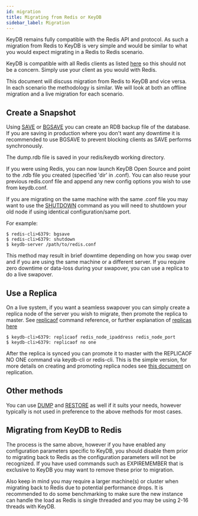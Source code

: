 ```yaml
---
id: migration
title: Migrating from Redis or KeyDB
sidebar_label: Migration
---
```



KeyDB remains fully compatible with the Redis API and protocol. As such a migration from Redis to KeyDB is very simple and would be similar to what you would expect migrating in a Redis to Redis scenario. 

KeyDB is compatible with all Redis clients as listed [here](https://redis.io/clients) so this should not be a concern. Simply use your client as you would with Redis.

This document will discuss migration from Redis to KeyDB and vice versa. In each scenario the methodology is similar. We will look at both an offline migration and a live migration for each scenario.

## Create a Snapshot

Using [SAVE](https://docs.keydb.dev/docs/commands/#save) or [BGSAVE](https://docs.keydb.dev/docs/commands/#bgsave) you can create an RDB backup file of the database. If you are saving in production where you don't want any downtime it is recommended to use BGSAVE to prevent blocking clients as SAVE performs synchronously.

The dump.rdb file is saved in your redis/keydb working directory.

If you were using Redis, you can now launch KeyDB Open Source and point to the .rdb file you created (specified 'dir' in .conf). You can also reuse your previous redis.conf file and append any new config options you wish to use from keydb.conf.

If you are migrating on the same machine with the same .conf file you may want to use the [SHUTDOWN](https://docs.keydb.dev/docs/commands/#shutdown) command as you will need to shutdown your old node if using identical configuration/same port.

For example:
```
$ redis-cli>6379: bgsave
$ redis-cli>6379: shutdown
$ keydb-server /path/to/redis.conf
```
This method may result in brief downtime depending on how you swap over and if you are using the same machine or a different server. If you require zero downtime or data-loss during your swapover, you can use a replica to do a live swapover.

## Use a Replica

On a live system, if you want a seamless swapover you can simply create a replica node of the server you wish to migrate, then promote the replica to master. 
See [replicaof](https://docs.keydb.dev/docs/commands/#replicaof) command reference, or further explanation of [replicas here](https://docs.keydb.dev/docs/replication/)
```
$ keydb-cli>6379: replicaof redis_node_ipaddress redis_node_port
$ keydb-cli>6379: replicaof no one
```
After the replica is synced you can promote it to master with the REPLICAOF NO ONE command via keydb-cli or redis-cli. This is the simple version, for more details on creating and promoting replica nodes see [this document](https://docs.keydb.dev/docs/replication/) on replication.

## Other methods

You can use [DUMP](https://docs.keydb.dev/docs/commands/#dump) and [RESTORE](https://docs.keydb.dev/docs/commands/#dump) as well if it suits your needs, however typically is not used in preference to the above methods for most cases.


## Migrating from KeyDB to Redis

The process is the same above, however if you have enabled any configuration parameters specific to KeyDB, you should disable them prior to migrating back to Redis as the configuration parameters will not be recognized. If you have used commands such as EXPIREMEMBER that is exclusive to KeyDB you may want to remove these prior to migration.

Also keep in mind you may require a larger machine(s) or cluster when migrating back to Redis due to potential performance drops. It is recommended to do some benchmarking to make sure the new instance can handle the load as Redis is single threaded and you may be using 2-16 threads with KeyDB. 

